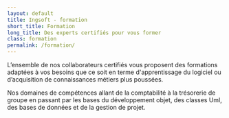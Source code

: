 ```yaml
---
layout: default
title: Ingsoft - formation
short_title: Formation
long_title: Des experts certifiés pour vous former
class: formation
permalink: /formation/
---
```


L’ensemble de nos collaborateurs certifiés vous proposent des formations adaptées à vos besoins que ce soit en terme d'apprentissage du logiciel ou d’acquisition de connaissances métiers plus poussées.

Nos domaines de compétences allant de la comptabilité à la trésorerie de groupe en passant par les bases du développement objet, des classes Uml, des bases de données et de la gestion de projet.


